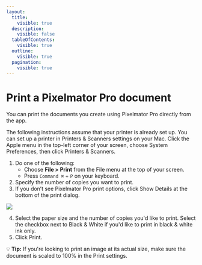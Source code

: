```yaml
---
layout:
  title:
    visible: true
  description:
    visible: false
  tableOfContents:
    visible: true
  outline:
    visible: true
  pagination:
    visible: true
---
```


# Print a Pixelmator Pro document

You can print the documents you create using Pixelmator Pro directly from the app.

The following instructions assume that your printer is already set up. You can set up a printer in Printers & Scanners settings on your Mac. Click the Apple menu in the top-left corner of your screen, choose System Preferences, then click Printers & Scanners.

1. Do one of the following:
   * Choose **File > Print** from the File menu at the top of your screen.
   * Press `Command ⌘` + `P` on your keyboard.
2. Specify the number of copies you want to print.
3. If you don’t see Pixelmator Pro print options, click Show Details at the bottom of the print dialog.

![](https://help.pixelmator.com/pixelmator-pro/3.5/assets/English/1596113478000.png)

4. Select the paper size and the number of copies you'd like to print. Select the checkbox next to Black & White if you'd like to print in black & white ink only.
5. Click Print.

:bulb: **Tip:** If you're looking to print an image at its actual size, make sure the document is scaled to 100% in the Print settings.
